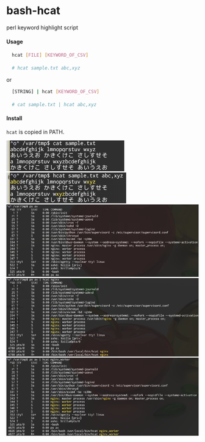 # bash-hcat
perl keyword highlight script

#### Usage

```sh
  hcat [FILE] [KEYWORD_OF_CSV]

  # hcat sample.txt abc,xyz
```
or
```sh
  [STRING] | hcat [KEYWORD_OF_CSV]

  # cat sample.txt | hcat abc,xyz
```

#### Install

`hcat` is copied in PATH.



![001.png](https://raw.githubusercontent.com/nobiki/bash-hcat/images/001.png)
![002.png](https://raw.githubusercontent.com/nobiki/bash-hcat/images/002.png)
![003.png](https://raw.githubusercontent.com/nobiki/bash-hcat/images/003.png)
![004.png](https://raw.githubusercontent.com/nobiki/bash-hcat/images/004.png)
![005.png](https://raw.githubusercontent.com/nobiki/bash-hcat/images/005.png)
